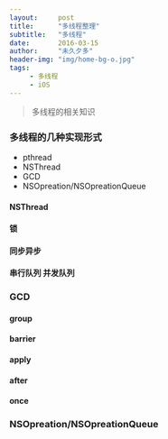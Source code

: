 ```yaml
---
layout:     post
title:      "多线程整理"
subtitle:   "多线程"
date:       2016-03-15
author:     "未久夕多"
header-img: "img/home-bg-o.jpg"
tags:
	 - 多线程
	 - iOS
---
```



> 多线程的相关知识

### 多线程的几种实现形式
* pthread
* NSThread
* GCD
* NSOpreation/NSOpreationQueue

#### NSThread

#### 锁


#### 同步异步

#### 串行队列  并发队列

### GCD

#### group

#### barrier

#### apply

#### after

#### once

### NSOpreation/NSOpreationQueue
